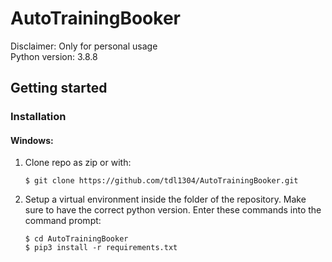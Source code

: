 # AutoTrainingBooker
Disclaimer: Only for personal usage  
Python version: 3.8.8

## Getting started
### Installation
#### Windows:
1. Clone repo as zip or with: 

   ```
   $ git clone https://github.com/tdl1304/AutoTrainingBooker.git
   ```
2. Setup a virtual environment inside the folder of the repository. 
    Make sure to have the correct python version. Enter these commands into the command prompt:
     ```
   $ cd AutoTrainingBooker
   $ pip3 install -r requirements.txt
   ```


